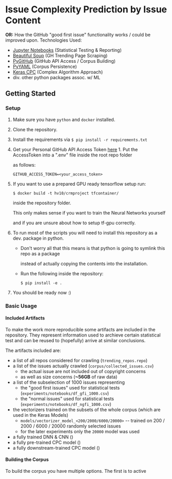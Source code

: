 # Issue Complexity Prediction by Issue Content
**OR:** How the GitHub "good first issue" functionality works / could be improved upon.
Technologies Used:

* [Jupyter Notebooks]() (Statistical Testing & Reporting)
* [Beautiful Soup]() (GH Trending Page Scraping)
* [PyGitHub]() (GitHub API Access / Corpus Building)
* [PyYAML]() (Corpus Persistence)
* [Keras CPC]() (Complex Algorithm Approach)
* div. other python packages assoc. w/ ML

## Getting Started

### Setup

1. Make sure you have `python` and `docker` installed.
2. Clone the repository.
3. Install the requirements via `$ pip install -r requirements.txt`
4. Get your Personal GitHub API Access Token [here]() 1. Put the AccessToken into a ".env" file inside the root repo folder

   as follows:

   ```shell script
   GITHUB_ACCESS_TOKEN=<your_access_token>
   ```

5. If you want to use a prepared GPU ready tensorflow setup run:

   ```shell script
   $ docker build -t hv10/crmproject tfcontainer/
   ```

   inside the repository folder.

   This only makes sense if you want to train the Neural Networks yourself

   and if you are unsure about how to setup tf-gpu correctly.

6. To run most of the scripts you will need to install this repository as a dev. package in python.
   * Don't worry all that this means is that python is going to symlink this repo as a package

     instead of actually copying the contents into the installation.

   * Run the following inside the repository:

     ```shell script
     $ pip install -e .
     ```
7. You should be ready now :)

### Basic Usage

#### Included Artifacts

To make the work more reproducible some artifacts are included in the repository. They represent information used to archieve certain statistical test and can be reused to (hopefully) arrive at similar conclusions.

The artifacts included are:

* a list of all repos considered for crawling (`trending_repos.repo`)
* a list of the issues actually crawled (`corpus/collected_issues.csv`)
  * the actual issue are not included out of copyright concerns
  * as well as size concerns (**~56GB** of raw data)
* a list of the subselection of 1000 issues representing
  * the "good first issues" used for statistical tests (`experiments/notebooks/df_gfi_1000.csv`)
  * the "normal issues" used for statistical tests (`experiments/notebooks/df_ngfi_1000.csv`)
* the vectorizers trained on the subsets of the whole corpus (which are used in the Keras Models)
  * `models/vectorizer_model_<200/2000/6000/20000>` -- trained on 200 / 2000 / 6000 / 20000 randomly selected issues
  * for the later experiments only the `20000` model was used
* a fully trained DNN & CNN ()
* a fully pre-trained CPC model ()
* a fully downstream-trained CPC model ()

#### Building the Corpus

To build the corpus you have multiple options. The first is to active

